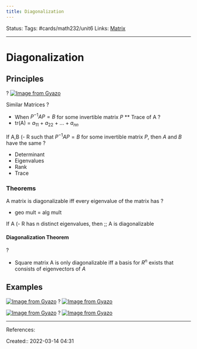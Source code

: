 ```yaml
---
title: Diagonalization
---
```

Status: 
Tags: #cards/math232/unit6 
Links: [Matrix](out/matrix.md)
___

# Diagonalization
## Principles
?
[![Image from Gyazo](https://i.gyazo.com/4212d8c13ccab28d5d8e45b8252effd2.png)](https://gyazo.com/4212d8c13ccab28d5d8e45b8252effd2)
<!--SR:!2022-03-26,1,130-->

Similar Matrices
?
- When $P^{-1}AP = B$ for some invertible matrix $P$
**
Trace of A
?
- tr(A) = $a_{11}$ + $a_{22}$ + ... + $a_{nn}$
<!--SR:!2022-03-27,2,150-->

If A,B (- R such that $P^{-1}AP = B$ for some invertible matrix $P$, then $A$ and $B$ have the same
?
- Determinant
- Eigenvalues
- Rank
- Trace
### Theorems
A matrix is diagonalizable iff every eigenvalue of the matrix has
?
- geo mult = alg mult
<!--SR:!2022-03-26,1,130-->

If A (- R has n distinct eigenvalues, then ;; A is diagonalizable

#### Diagonalization Theorem
?
- Square matrix A is only diagonalizable iff a basis for $R^n$ exists that consists of eigenvectors of $A$
<!--SR:!2022-03-26,1,130-->

## Examples
[![Image from Gyazo](https://i.gyazo.com/41af6ccd5e458f585e593e0f1d2db22e.png)](https://gyazo.com/41af6ccd5e458f585e593e0f1d2db22e)
?
[![Image from Gyazo](https://i.gyazo.com/f770c943a4fcff029288ceed1a4edb23.png)](https://gyazo.com/f770c943a4fcff029288ceed1a4edb23)

[![Image from Gyazo](https://i.gyazo.com/49c1287fbad6fc70eb8345b7282c900d.png)](https://gyazo.com/49c1287fbad6fc70eb8345b7282c900d)
?
[![Image from Gyazo](https://i.gyazo.com/f8df5796a9ad31df83de1f148a19310b.png)](https://gyazo.com/f8df5796a9ad31df83de1f148a19310b)
___
References:

Created:: 2022-03-14 04:31
